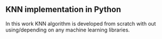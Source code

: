 ## KNN implementation in Python
In this work KNN algorithm is developed from scratch with out using/depending on any machine learning libraries.

